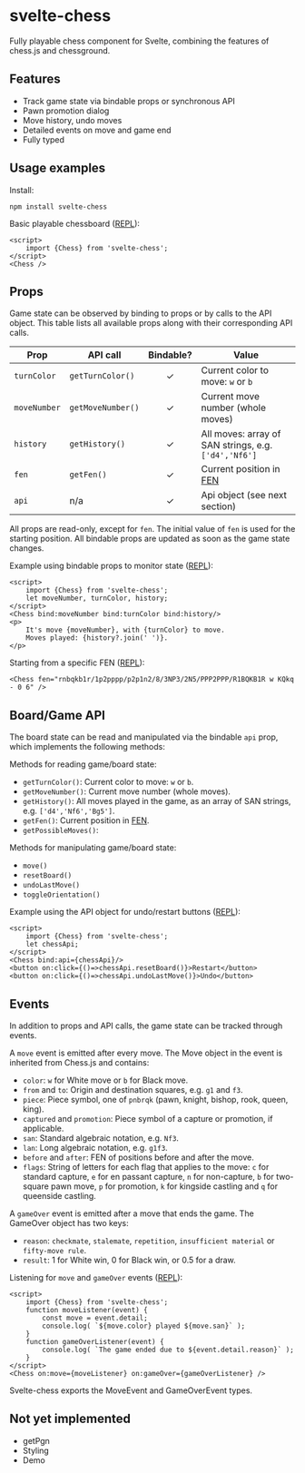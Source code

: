 # svelte-chess

Fully playable chess component for Svelte, combining the features of chess.js and chessground.

## Features

* Track game state via bindable props or synchronous API
* Pawn promotion dialog
* Move history, undo moves
* Detailed events on move and game end
* Fully typed

## Usage examples

Install:

    npm install svelte-chess

Basic playable chessboard ([REPL](https://svelte.dev/repl/b1a489538165489aa2720a65b476a58b?version=3.59.1)):

    <script>
        import {Chess} from 'svelte-chess';
    </script>    
    <Chess />

## Props

Game state can be observed by binding to props or by calls to the API object.
This table lists all available props along with their corresponding API calls.

| Prop        | API call         | Bindable? | Value                                               |
| ----------- | ---------------- | :-------: | --------------------------------------------------- |
| `turnColor` | `getTurnColor()` |     ✓     | Current color to move: `w` or `b`                   |
| `moveNumber`| `getMoveNumber()`|     ✓     | Current move number (whole moves)                   |
| `history`   | `getHistory()`   |     ✓     | All moves: array of SAN strings, e.g. `['d4','Nf6']`|
| `fen`       | `getFen()`       |     ✓     | Current position in [FEN](https://www.chessprogramming.org/Forsyth-Edwards_Notation) |
| `api`       | n/a              |     ✓     | Api object (see next section)                       |

All props are read-only, except for `fen`. The initial value of `fen` is used
for the starting position. All bindable props are updated as soon as the game
state changes.

Example using bindable props to monitor state ([REPL](https://svelte.dev/repl/d0ec69dde1f84390ac8b4d5746db9505?version=3.59.1)):

    <script>
        import {Chess} from 'svelte-chess';
        let moveNumber, turnColor, history;
    </script>    
	<Chess bind:moveNumber bind:turnColor bind:history/>
    <p>
        It's move {moveNumber}, with {turnColor} to move.
        Moves played: {history?.join(' ')}.
    </p>

Starting from a specific FEN ([REPL](https://svelte.dev/repl/ebce18a71d774b2db987abc71f45648a?version=3.59.1)):

    <Chess fen="rnbqkb1r/1p2pppp/p2p1n2/8/3NP3/2N5/PPP2PPP/R1BQKB1R w KQkq - 0 6" />


## Board/Game API

The board state can be read and manipulated via the bindable `api` prop, which 
implements the following methods:

Methods for reading game/board state:

* `getTurnColor()`: Current color to move: `w` or `b`.
* `getMoveNumber()`: Current move number (whole moves).
* `getHistory()`: All moves played in the game, as an array of SAN strings, e.g. `['d4','Nf6','Bg5']`.
* `getFen()`: Current position in [FEN](https://www.chessprogramming.org/Forsyth-Edwards_Notation).
* `getPossibleMoves()`:

Methods for manipulating game/board state:

* `move()`
* `resetBoard()`
* `undoLastMove()`
* `toggleOrientation()`

Example using the API object for undo/restart buttons ([REPL](https://svelte.dev/repl/7dd7b6454b12466e90ac78a842151311?version=3.59.1)):

    <script>
        import {Chess} from 'svelte-chess';
        let chessApi;
    </script>    
    <Chess bind:api={chessApi}/>
    <button on:click={()=>chessApi.resetBoard()}>Restart</button>
    <button on:click={()=>chessApi.undoLastMove()}>Undo</button>


## Events

In addition to props and API calls, the game state can be tracked through events.

A `move` event is emitted after every move. The Move object in the event is inherited from Chess.js and contains:
* `color`: `w` for White move or `b` for Black move.
* `from` and `to`: Origin and destination squares, e.g. `g1` and `f3`.
* `piece`: Piece symbol, one of `pnbrqk` (pawn, knight, bishop, rook, queen, king).
* `captured` and `promotion`: Piece symbol of a capture or promotion, if applicable.
* `san`: Standard algebraic notation, e.g. `Nf3`.
* `lan`: Long algebraic notation, e.g. `g1f3`.
* `before` and `after`: FEN of positions before and after the move.
* `flags`: String of letters for each flag that applies to the move: `c` for standard capture, `e` for en passant capture, `n` for non-capture, `b` for two-square pawn move, `p` for promotion, `k` for kingside castling and `q` for queenside castling.

A `gameOver` event is emitted after a move that ends the game. The GameOver object has two keys:
* `reason`: `checkmate`, `stalemate`, `repetition`, `insufficient material` or `fifty-move rule`.
* `result`: 1 for White win, 0 for Black win, or 0.5 for a draw.

Listening for `move` and `gameOver` events ([REPL](https://svelte.dev/repl/6fc2874d1a594d76aede4834722e4f83?version=3.59.1)):

    <script>
        import {Chess} from 'svelte-chess';
        function moveListener(event) {
            const move = event.detail;
            console.log( `${move.color} played ${move.san}` );
        }
        function gameOverListener(event) {
            console.log( `The game ended due to ${event.detail.reason}` );
        }
    </script>
    <Chess on:move={moveListener} on:gameOver={gameOverListener} />

Svelte-chess exports the MoveEvent and GameOverEvent types.

## Not yet implemented

* getPgn
* Styling
* Demo
